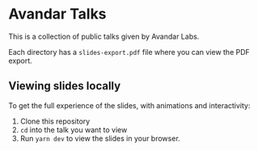 # Avandar Talks

This is a collection of public talks given by Avandar Labs.

Each directory has a `slides-export.pdf` file where you can view the PDF export.

## Viewing slides locally

To get the full experience of the slides, with animations and interactivity:

1. Clone this repository
2. `cd` into the talk you want to view
3. Run `yarn dev` to view the slides in your browser.

